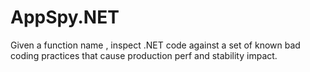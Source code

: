 # AppSpy.NET
Given a function name , inspect .NET code against a set of known bad coding practices that cause production perf and stability impact.
